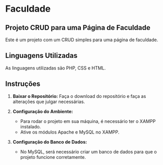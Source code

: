 # Faculdade

## Projeto CRUD para uma Página de Faculdade 

Este é um projeto com um CRUD simples para uma página de faculdade.

## Linguagens Utilizadas

As linguagens utilizadas são PHP, CSS e HTML.

## Instruções

1. **Baixar o Repositório:** Faça o download do repositório e faça as alterações que julgar necessárias.

2. **Configuração do Ambiente:**
   - Para rodar o projeto em sua máquina, é necessário ter o XAMPP instalado.
   - Ative os módulos Apache e MySQL no XAMPP.

3. **Configuração do Banco de Dados:**
   - No MySQL, será necessário criar um banco de dados para que o projeto funcione corretamente.

 
 
